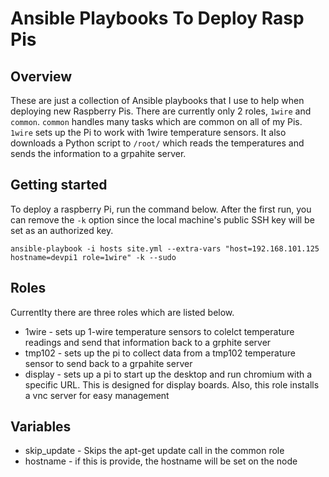 # Ansible Playbooks To Deploy Rasp Pis

## Overview

These are just a collection of Ansible playbooks that I use to help when deploying new Raspberry Pis. There are currently only 2 roles, `1wire` and `common`. `common` handles many tasks which are common on all of my Pis. `1wire` sets up the Pi to work with 1wire temperature sensors. It also downloads a Python script to `/root/` which reads the temperatures and sends the information to a grpahite server. 

## Getting started
To deploy a raspberry Pi, run the command below. After the first run, you can remove the `-k` option since the local machine's public SSH key will be set as an authorized key.

```
ansible-playbook -i hosts site.yml --extra-vars "host=192.168.101.125 hostname=devpi1 role=1wire" -k --sudo
```

## Roles
Currentlty there are three roles which are listed below.

-  1wire - sets up 1-wire temperature sensors to colelct temperature readings and send that information back to a grphite server
-  tmp102 - sets up the pi to collect data from a tmp102 temperature sensor to send back to a grpahite server
-  display - sets up a pi to start up the desktop and run chromium with a specific URL. This is designed for display boards. Also, this role installs a vnc server for easy management

## Variables
-  skip_update - Skips the apt-get update call in the common role
-  hostname - if this is provide, the hostname will be set on the node
